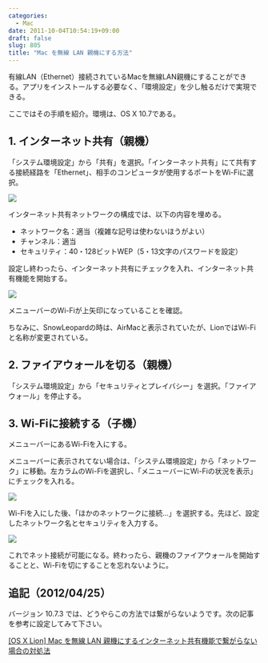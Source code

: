 ```yaml
---
categories:
  - Mac
date: 2011-10-04T10:54:19+09:00
draft: false
slug: 805
title: "Mac を無線 LAN 親機にする方法"
---
```


有線LAN（Ethernet）接続されているMacを無線LAN親機にすることができる。アプリをインストールする必要なく、「環境設定」を少し触るだけで実現できる。

ここではその手順を紹介。環境は、OS X 10.7である。

## 1. インターネット共有（親機）

「システム環境設定」から「共有」を選択。「インターネット共有」にて共有する接続経路を「Ethernet」、相手のコンピュータが使用するポートをWi-Fiに選択。

![](/images/2011/10/0805_1.jpg)

インターネット共有ネットワークの構成では、以下の内容を埋める。

* ネットワーク名：適当（複雑な記号は使わないほうがよい）
* チャンネル：適当
* セキュリティ：40・128ビットWEP（5・13文字のパスワードを設定）

設定し終わったら、インターネット共有にチェックを入れ、インターネット共有機能を開始する。

![](/images/2011/10/0805_2.jpg)

メニューバーのWi-Fiが上矢印になっていることを確認。

ちなみに、SnowLeopardの時は、AirMacと表示されていたが、LionではWi-Fiと名称が変更されている。

## 2. ファイアウォールを切る（親機）

「システム環境設定」から「セキュリティとプレイバシー」を選択。「ファイアウォール」を停止する。

## 3. Wi-Fiに接続する（子機）

メニューバーにあるWi-Fiを入にする。

メニューバーに表示されてない場合は、「システム環境設定」から「ネットワーク」に移動。左カラムのWi-Fiを選択し、「メニューバーにWi-Fiの状況を表示」にチェックを入れる。

![](/images/2011/10/0805_3.png)

Wi-Fiを入にした後、「ほかのネットワークに接続...」を選択する。先ほど、設定したネットワーク名とセキュリティを入力する。

![](/images/2011/10/0805_4.png)

これでネット接続が可能になる。終わったら、親機のファイアウォールを開始することと、Wi-Fiを切にすることを忘れないように。

## 追記（2012/04/25）

バージョン 10.7.3 では、どうやらこの方法では繋がらないようです。次の記事を参考に設定してみて下さい。

[[OS X Lion] Mac を無線 LAN 親機にするインターネット共有機能で繋がらない場合の対処法](http://rakuishi.com/mac/3516/)
